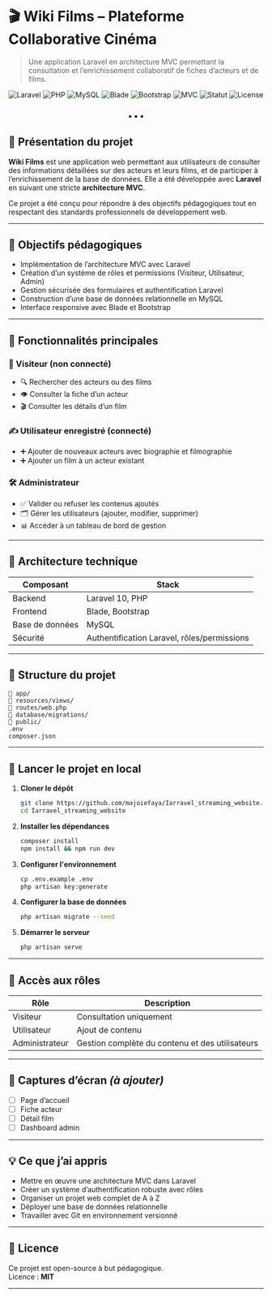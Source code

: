 
# 🎬 Wiki Films – Plateforme Collaborative Cinéma

> Une application Laravel en architecture MVC permettant la consultation et l’enrichissement collaboratif de fiches d’acteurs et de films.

<p align="center">
  <!-- Langages et Librairies Web -->
  <img src="https://img.shields.io/badge/Laravel-FF2D20?style=flat-square&logo=laravel&logoColor=white" alt="Laravel"/>
  <img src="https://img.shields.io/badge/PHP-777BB4?style=flat-square&logo=php&logoColor=white" alt="PHP"/>
  <img src="https://img.shields.io/badge/MySQL-00758F?style=flat-square&logo=mysql&logoColor=white" alt="MySQL"/>
  <img src="https://img.shields.io/badge/Blade-24292E?style=flat-square&logo=laravel&logoColor=white" alt="Blade"/>
  <img src="https://img.shields.io/badge/Bootstrap-7952B3?style=flat-square&logo=bootstrap&logoColor=white" alt="Bootstrap"/>
  <img src="https://img.shields.io/badge/Architecture-MVC-critical?style=flat-square" alt="MVC"/>
  <!-- Statut du projet -->
  <img src="https://img.shields.io/badge/Status-Terminé-brightgreen?style=flat-square" alt="Statut"/>
  <!-- Licence -->
  <img src="https://img.shields.io/badge/License-MIT-blue?style=flat-square" alt="License"/>
</p>

<h3 align="center">• • •</h3>

## 📌 Présentation du projet

**Wiki Films** est une application web permettant aux utilisateurs de consulter des informations détaillées sur des acteurs et leurs films, et de participer à l’enrichissement de la base de données. Elle a été développée avec **Laravel** en suivant une stricte **architecture MVC**.

Ce projet a été conçu pour répondre à des objectifs pédagogiques tout en respectant des standards professionnels de développement web.

---

## 🧠 Objectifs pédagogiques

- Implémentation de l’architecture MVC avec Laravel
- Création d’un système de rôles et permissions (Visiteur, Utilisateur, Admin)
- Gestion sécurisée des formulaires et authentification Laravel
- Construction d’une base de données relationnelle en MySQL
- Interface responsive avec Blade et Bootstrap

---

## 🔧 Fonctionnalités principales

### 🎥 Visiteur (non connecté)
- 🔍 Rechercher des acteurs ou des films
- 👁️ Consulter la fiche d’un acteur
- 🎬 Consulter les détails d’un film

### ✍️ Utilisateur enregistré (connecté)
- ➕ Ajouter de nouveaux acteurs avec biographie et filmographie
- ➕ Ajouter un film à un acteur existant

### 🛠 Administrateur
- ✅ Valider ou refuser les contenus ajoutés
- 🗂 Gérer les utilisateurs (ajouter, modifier, supprimer)
- 📊 Accéder à un tableau de bord de gestion

---

## 🧱 Architecture technique

| Composant | Stack |
|----------|-------|
| Backend | Laravel 10, PHP |
| Frontend | Blade, Bootstrap |
| Base de données | MySQL |
| Sécurité | Authentification Laravel, rôles/permissions |

---

## 📂 Structure du projet

```
📁 app/
📁 resources/views/
📁 routes/web.php
📁 database/migrations/
📁 public/
.env
composer.json
```

---

## 🚀 Lancer le projet en local

1. **Cloner le dépôt**
   ```bash
   git clone https://github.com/majoiefaya/Iarravel_streaming_website.git
   cd Iarravel_streaming_website
   ```

2. **Installer les dépendances**
   ```bash
   composer install
   npm install && npm run dev
   ```

3. **Configurer l'environnement**
   ```bash
   cp .env.example .env
   php artisan key:generate
   ```

4. **Configurer la base de données**
   ```bash
   php artisan migrate --seed
   ```

5. **Démarrer le serveur**
   ```bash
   php artisan serve
   ```

---

## 👥 Accès aux rôles

| Rôle | Description |
|------|-------------|
| Visiteur | Consultation uniquement |
| Utilisateur | Ajout de contenu |
| Administrateur | Gestion complète du contenu et des utilisateurs |

---

## 📸 Captures d’écran *(à ajouter)*

- [ ] Page d’accueil
- [ ] Fiche acteur
- [ ] Détail film
- [ ] Dashboard admin

---

## 💡 Ce que j’ai appris

- Mettre en œuvre une architecture MVC dans Laravel
- Créer un système d’authentification robuste avec rôles
- Organiser un projet web complet de A à Z
- Déployer une base de données relationnelle
- Travailler avec Git en environnement versionné

---

## 📜 Licence

Ce projet est open-source à but pédagogique.  
Licence : **MIT**

---
